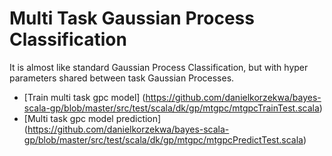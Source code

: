 # Multi Task Gaussian Process Classification

 It is almost like standard Gaussian Process Classification, but with hyper parameters shared between task Gaussian Processes. 

* [Train multi task gpc model] (https://github.com/danielkorzekwa/bayes-scala-gp/blob/master/src/test/scala/dk/gp/mtgpc/mtgpcTrainTest.scala)
* [Multi task gpc model prediction] (https://github.com/danielkorzekwa/bayes-scala-gp/blob/master/src/test/scala/dk/gp/mtgpc/mtgpcPredictTest.scala)